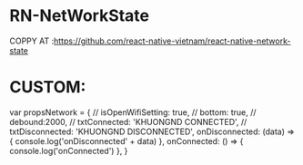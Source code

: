 # RN-NetWorkState
COPPY AT :https://github.com/react-native-vietnam/react-native-network-state
# CUSTOM: 
   var propsNetwork = {
      // isOpenWifiSetting: true,
      // bottom: true,
      // debound:2000,
      // txtConnected: 'KHUONGND CONNECTED',
      // txtDisconnected: 'KHUONGND DISCONNECTED',
      onDisconnected: (data) => { console.log('onDisconnected' + data) },
      onConnected: () => { console.log('onConnected') },
    }
